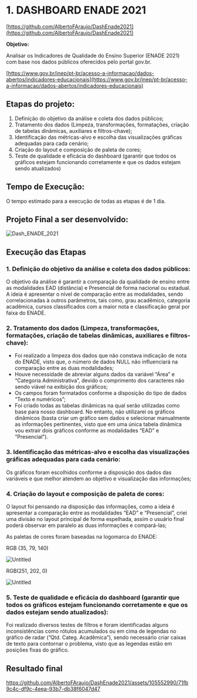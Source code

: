 # 1. DASHBOARD ENADE 2021

[https://github.com/AlbertoFAraujo/DashEnade2021](https://github.com/AlbertoFAraujo/DashEnade2021)

**Objetivo:** 

Analisar os Indicadores de Qualidade do Ensino Superior (ENADE 2021) com base nos dados públicos oferecidos pelo portal gov.br.

[https://www.gov.br/inep/pt-br/acesso-a-informacao/dados-abertos/indicadores-educacionais](https://www.gov.br/inep/pt-br/acesso-a-informacao/dados-abertos/indicadores-educacionais)

## Etapas do projeto: ##

1. Definição do objetivo da análise e coleta dos dados públicos;
2. Tratamento dos dados (Limpeza, transformações, formatações, criação de tabelas dinâmicas, auxiliares e filtros-chave);
3. Identificação das métricas-alvo e escolha das visualizações gráficas adequadas para cada cenário;
4. Criação do layout e composição de paleta de cores;
5. Teste de qualidade e eficácia do dashboard (garantir que todos os gráficos estejam funcionando corretamente e que os dados estejam sendo atualizados)

## Tempo de Execução: ##

O tempo estimado para a execução de todas as etapas é de 1 dia.

## Projeto Final a ser desenvolvido: ##

![Dash_ENADE_2021](https://github.com/AlbertoFAraujo/DashEnade2021/assets/105552990/2f47800e-6968-461c-93e9-6472da0e0b99)

## Execução das Etapas ##

### 1. Definição do objetivo da análise e coleta dos dados públicos: ###

O objetivo da análise é garantir a comparação da qualidade de ensino entre as modalidades EAD (distância) e Presencial de forma nacional ou estadual. A ideia é apresentar o nível de comparação entre as modalidades,        sendo correlacionadas à outros parâmetros, tais como, grau acadêmico, categoria acadêmica, cursos classificados com a maior nota e classificação geral por faixa do ENADE.

### 2. Tratamento dos dados (Limpeza, transformações, formatações, criação de tabelas dinâmicas, auxiliares e filtros-chave): ###
- Foi realizado a limpeza dos dados que não constava indicação de nota do ENADE, visto que, o número de dados NULL não influenciará na comparação entre as duas modalidades;
- Houve necessidade de abreviar alguns dados da variável “Área” e “Categoria Administrativa”, devido o comprimento dos caracteres não sendo viável na exibição dos gráficos;
- Os campos foram formatados conforme a disposição do tipo de dados “Texto e numéricos”;
- Foi criado todas as tabelas dinâmicas na qual serão utilizadas como base para nosso dashboard. No entanto, não utilizarei os gráficos dinâmicos (basta criar um gráfico sem dados e selecionar manualmente as informações pertinentes, visto que em uma única tabela dinâmica vou extrair dois gráficos conforme as modalidades “EAD” e “Presencial”).
### 3. Identificação das métricas-alvo e escolha das visualizações gráficas adequadas para cada cenário: ###

Os gráficos foram escolhidos conforme a disposição dos dados das variáveis e que melhor atendem ao objetivo e visualização das informações;

### 4. Criação do layout e composição de paleta de cores: ###

O layout foi pensando na disposição das informações, como a ideia é apresentar a comparação entre as modalidades “EAD” e “Presencial”, criei uma divisão no layout principal de forma espelhada, assim o usuário final poderá observar em paralelo as duas informações e compará-las;

As paletas de cores foram baseadas na logomarca do ENADE:

RGB (35, 79, 140) 

![Untitled](1%20DASHBOARD%20ENADE%202021%20924edcdef6154bb8b5a2a2dc5e764048/Untitled.png)

RGB(251, 202, 0)

![Untitled](1%20DASHBOARD%20ENADE%202021%20924edcdef6154bb8b5a2a2dc5e764048/Untitled%201.png)

### 5. Teste de qualidade e eficácia do dashboard (garantir que todos os gráficos estejam funcionando corretamente e que os dados estejam sendo atualizados): ###

Foi realizado diversos testes de filtros e foram identificadas alguns inconsistências como rótulos acumulados ou em cima de legendas no gráfico de radar (”Qtd. Categ. Acadêmica”), sendo necessário criar caixas de texto para contornar o problema, visto que as legendas estão em posições fixas do gráfico.

## Resultado final

https://github.com/AlbertoFAraujo/DashEnade2021/assets/105552990/71fb9c4c-df9c-4eea-93b7-db38f6047d47

